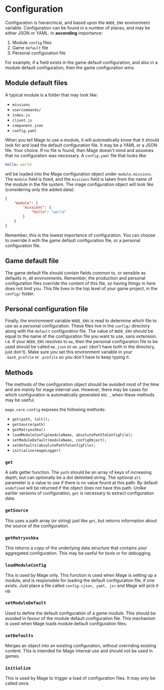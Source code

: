 # Configuration

Configuration is hierarchical, and based upon the `NODE_ENV` environment variable. Configuration
can be found in a number of places, and may be either JSON or YAML. In **ascending** importance:

 1. Module `config` files
 2. Game `default` file
 3. Personal configuration file

For example, if a field exists in the game default configuration, and also in a module default
configuration, then the game configuration wins.

## Module default files

A typical module is a folder that may look like:

 - `missions`
  - `usercommands/`
  - `index.js`
  - `client.js`
  - `component.json`
  - `config.yaml`

When you tell Mage to use a module, it will automatically know that it should look for and load the
default configuration file. It may be a YAML or a JSON file. Your choice. If no file is found, then
Mage doesn't mind and assumes that no configuration was necessary. A `config.yaml` file that
looks like:

```yaml
hello: world
```

will be loaded into the Mage configuration object under `module.missions`. The `module` field is
fixed, and the `missions` field is taken from the name of the module in the file system. The mage
configuration object will look like (considering only the added data):

```json
{
    "module": {
        "missions": {
            "hello": "world"
        }
    }
}
```

Remember, this is the lowest importance of configuration. You can choose to override it with the
game default configuration file, or a personal configuration file.

## Game default file

The game default file should contain fields common to, or sensible as defaults in, all
environments. Remember, the production and personal configuration files override the content of
this file, so having things in here does not limit you. This file lives in the top level of your
game project, in the `config/` folder.

## Personal configuration file

Finally, the environment variable `NODE_ENV` is read to determine which file to use as a personal
configuration. These files live in the `config/` directory along with the `default` configuration
file. The value of `NODE_ENV` should be equal to the name of the configuration file you want to
use, sans extension. i.e. If your `NODE_ENV` resolves to `me`, then the personal configuration file
to be used should be called `me.json` or `me.yaml` (don't have both in the directory, just don't).
Make sure you set this environment variable in your `.bash_profile` or `.profile` so you don't have
to keep typing it.

## Methods

The methods of the configuration object should be avoided most of the time and are mainly for mage
internal use. However, there may be cases for which configuration is automatically generated etc.
, when these methods may be useful.

`mage.core.config` exposes the following methods:

 - `get(path, [alt]);`
 - `getSource(path)`
 - `getMatryoshka()`
 - `loadModuleConfig(moduleName, absolutePathToConfigFile);`
 - `setModuleDefault(moduleName, configObject);`
 - `setDefaults(absolutePathToConfigFile);`
 - `initialize(mageLogger)`

### `get`

A safe getter function. The `path` should be an array of keys of increasing depth, but can
optionally be a dot delimited string. The optional `alt` parameter is a value to use if there is
no value found at this path. By default `undefined` will be returned if the object does not have
this path. Unlike earlier versions of configuration, `get` is necessary to extract configuration
data.

### `getSource`

This uses a path array (or string) just like `get`, but returns information about the source of the
configuration.

### `getMatryoshka`

This returns a *copy* of the underlying data structure that contains your aggregated configuration.
This may be useful for tools or for debugging.

### `loadModuleConfig`

This is used by Mage only. This function is used when Mage is setting up a module, and is
responsible for loading the default configuration file, if one exists. Just place a file called
`config.<json, yaml, js>` and Mage will pick it up.

### `setModuleDefault`

Used to define the default configuration of a game module. This should be avoided in favour of the
module default configuration file. This mechanism is used when Mage loads module default
configuration files.

### `setDefaults`

Merges an object into an existing configuration, without overriding existing content. This is
intended for Mage internal use and should not be used in games.

### `initialize`

This is used by Mage to trigger a load of configuration files. It may only be called once.
